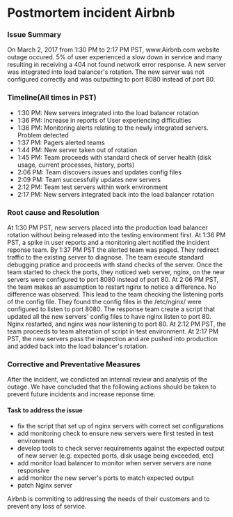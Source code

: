 <h1>Postmortem incident Airbnb</h1>
<h3>Issue Summary</h3>
<p>On March 2, 2017 from 1:30 PM to 2:17 PM PST, www.Airbnb.com website outage occured. 5% of user experienced a slow down in service and many resulting in receiving a 404 not found network error response. A new server was integrated into load balancer's rotation. The new server was not configured correctly and was outputting to port 8080 instead of port 80.</p>
<h3>Timeline(All times in PST)</h3>
<ul>
	<li>1:30 PM: New servers integrated into the load balancer rotation</li>
	<li>1:36 PM: Increase in reports of User experiencing difficulties</li>
	<li>1:36 PM: Monitoring alerts relating to the newly integrated servers. Problem detected</li>
	<li>1:37 PM: Pagers alerted teams</li>
	<li>1:44 PM: New server taken out of rotation</li>
	<li>1:45 PM: Team proceeds with standard check of server health (disk usage, current processes, history, ports) </li>
	<li>2:06 PM: Team discovers issues and updates config files</li>
	<li>2:09 PM: Team successfully updates new servers</li>
	<li>2:12 PM: Team test servers within work environment</li>
	<li>2:17 PM: New servers integrated back into the load balancer rotation</li>
</ul>
<h3>Root cause and Resolution</h3>
<p>
At 1:30 PM PST, new servers placed into the production load balancer rotation without being released into the testing environment first. At 1:36 PM PST, a spike in user reports and a monitoring alert notified the incident reponse team. By 1:37 PM PST the alerted team was paged. They redirect traffic to the existing server to diagnose. The team execute standard debugging pratice and proceeds with stand checks of the server. Once the team started to check the ports, they noticed web server, nginx, on the new servers were configured to port 8080 instead of port 80. At 2:06 PM PST, the team makes an assumption to restart nginx to notice a difference. No difference was observed. This lead to the team checking the listening ports of the config file. They found the config files in the /etc/nginx/ were configured to listen to port 8080. The response team create a script that updated all the new servers' config files to have nginx listen to port 80. Nginx restarted, and nginx was now listening to port 80. At 2:12 PM PST, the team proceeds to team alteration of script in test environment. At 2:17 PM PST, the new servers pass the inspection and are pushed into production and added back into the load balancer's rotation. 

</p>

<h3>Corrective and Preventative Measures</h3>
<p>
After the incident, we condicted an internal review and analysis of the outage. We have concluded that the following actions should be taken to prevent future incidents and increase reponse time.
	<h4>Task to address the issue</h4>
	       <ul>
	       <li>fix the script that set up of nginx servers with correct set configurations</li>
	       <li>add monitoring check to ensure new servers were first tested in test environment</li>
	       <li>develop tools to check server requirements against the expected output of new server (e.g. expected ports, disk usage being exceeded, etc)</li>
	       <li>add monitor load balancer to monitor when server servers are none responsive</li>
	       <li>add monitor the new server's ports to match expected output</li>
	       <li>patch Nginx server</li>
	       </ul>
Airbnb is commiting to addressing the needs of their customers and to prevent any loss of service.
</p>
